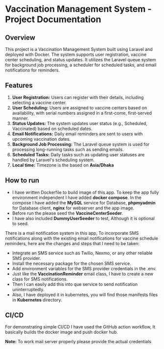 # Vaccination Management System - Project Documentation
## Overview
This project is a Vaccination Management System built using Laravel and deployed with Docker. The system supports user registration, vaccine center scheduling, and status updates. It utilizes the Laravel queue system for background job processing, a scheduler for scheduled tasks, and email notifications for reminders.

## Features

1. **User Registration:** Users can register with their details, including selecting a vaccine center.
2. **User Scheduling:** Users are assigned to vaccine centers based on availability, with serial numbers assigned in a first-come, first-served manner.
3. **Status Updates:** The system updates user status (e.g., Scheduled, Vaccinated) based on scheduled dates.
4. **Email Notifications:** Daily email reminders are sent to users with upcoming vaccination dates.
5. **Background Job Processing:** The Laravel queue system is used for processing long-running tasks such as sending emails.
6. **Scheduled Tasks:** Daily tasks such as updating user statuses are handled by Laravel's scheduling system.
7. **Local time:** Timezone is the based on **Asia/Dhaka**


## How to run

* I have written Dockerfile to build image of this app. To keep the app fully environment independent I have added **docker compose**. In the compose I have added the **MySQL** service for Database, **phpmyadmin** for Database client, **nginx** for webserver and the app image.
* Before run the please seed the **VaccineCenterSeeder**.
* I have also included **DummyUserSeeder** to test, Although it is optional to seed.

There is a mail notification system in this app,
To incorporate SMS notifications along with the existing email notifications for vaccine schedule reminders, 
here are the changes and steps that I need to be taken:
* Integrate an SMS service such as Twilio, Nexmo, or any other reliable SMS provider.
* Install the necessary package for the chosen SMS service.
* Add environment variables for the SMS provider credentials in the .env.
* Just like the **VaccinationReminder** email class, I have to create a new class for SMS notifications.
* Then I can easily add this into que service to send notification uninterruptedly.
* Also, I have deployed it in kubernetes, you will find those manifests files in **Kubernetes** directory.

## CI/CD
For demonstrating simple CI/CD I have used the GitHub action workflow, It basically builds the docker image and push docker hub.

**Note:** To work mail server properly please provide the actual credentials
